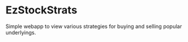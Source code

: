 # EzStockStrats
Simple webapp to view various strategies for buying and selling popular underlyings.
